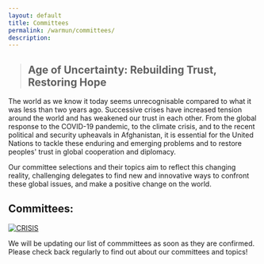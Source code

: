 ```yaml
---
layout: default
title: Committees
permalink: /warmun/committees/
description:
---
```

>## Age of Uncertainty: Rebuilding Trust, Restoring Hope

The world as we know it today seems unrecognisable compared to what it was less than two years ago. Successive crises have increased tension around the world and has weakened our trust in each other. From the global response to the COVID-19 pandemic, to the climate crisis, and to the recent political and security upheavals in Afghanistan, it is essential for the United Nations to tackle these enduring and emerging problems and to restore peoples' trust in global cooperation and diplomacy.

Our committee selections and their topics aim to reflect this changing reality, challenging delegates to find new and innovative ways to confront these global issues, and make a positive change on the world.

## Committees:
<a href="http://warwickun.org/warmun/committees/crisis"> ![CRISIS](https://user-images.githubusercontent.com/55463665/137209939-2677d73b-99ae-42a1-ba9b-9223bea776fe.jpg) </a>


We will be updating our list of commmittees as soon as they are confirmed. Please check back regularly to find out about our committees and topics!
